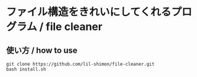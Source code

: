 # ファイル構造をきれいにしてくれるプログラム / file cleaner

## 使い方 / how to use

```shell
git clone https://github.com/lil-shimon/file-cleaner.git
bash install.sh

```
